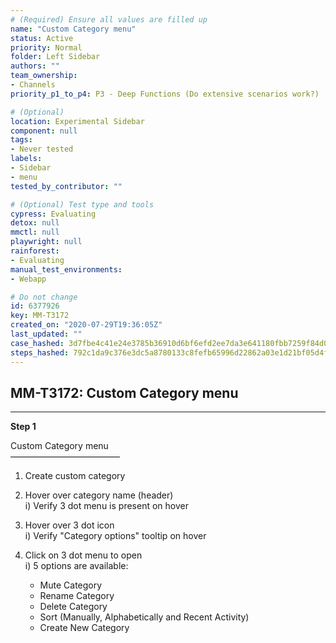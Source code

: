 ```yaml
---
# (Required) Ensure all values are filled up
name: "Custom Category menu"
status: Active
priority: Normal
folder: Left Sidebar
authors: ""
team_ownership:
- Channels
priority_p1_to_p4: P3 - Deep Functions (Do extensive scenarios work?)

# (Optional)
location: Experimental Sidebar
component: null
tags:
- Never tested
labels:
- Sidebar
- menu
tested_by_contributor: ""

# (Optional) Test type and tools
cypress: Evaluating
detox: null
mmctl: null
playwright: null
rainforest:
- Evaluating
manual_test_environments:
- Webapp

# Do not change
id: 6377926
key: MM-T3172
created_on: "2020-07-29T19:36:05Z"
last_updated: ""
case_hashed: 3d7fbe4c41e24e3785b36910d6bf6efd2ee7da3e641180fbb7259f84d038b95135ee8516aa88231c506f74d32ed3dda8
steps_hashed: 792c1da9c376e3dc5a8780133c8fefb65996d22862a03e1d21bf05d4f1250672b05933402e47abe8e9fe06a28f644876
---
```


<!-- (Auto-generated) Based on frontmatter's "key" and "name" -->

## MM-T3172: Custom Category menu

---

**Step 1**

Custom Category menu\
–––––––––––––––––––––––––

1. Create custom category

2. Hover over category name (header)\
   i) Verify 3 dot menu is present on hover

3. Hover over 3 dot icon\
   i) Verify "Category options" tooltip on hover

4. Click on 3 dot menu to open\
   i) 5 options are available:

   - Mute Category
   - Rename Category
   - Delete Category
   - Sort (Manually, Alphabetically and Recent Activity)
   - Create New Category
